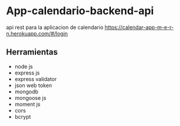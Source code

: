 # App-calendario-backend-api
api rest para la aplicacion de calendario
https://calendar-app-m-e-r-n.herokuapp.com/#/login

## Herramientas
+ node js 
+ express js
+ express validator
+ json web token
+ mongodb
+ mongoose js
+ moment js
+ cors
+ bcrypt

